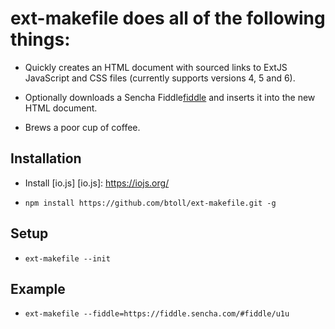 # ext-makefile does all of the following things:

+ Quickly creates an HTML document with sourced links to ExtJS JavaScript and CSS files (currently supports versions 4, 5 and 6).

+ Optionally downloads a Sencha Fiddle[fiddle] and inserts it into the new HTML document.

+ Brews a poor cup of coffee.

[fiddle]: https://fiddle.sencha.com/#home

## Installation

+ Install [io.js]
[io.js]: https://iojs.org/

+ `npm install https://github.com/btoll/ext-makefile.git -g`

## Setup

+ `ext-makefile --init`

## Example

+ `ext-makefile --fiddle=https://fiddle.sencha.com/#fiddle/u1u`

